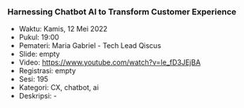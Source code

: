 ###  Harnessing Chatbot AI to Transform Customer Experience

- Waktu: Kamis, 12 Mei 2022
- Pukul: 19:00
- Pemateri: Maria Gabriel - Tech Lead Qiscus
- Slide: empty
- Video: https://www.youtube.com/watch?v=Ie_fD3JEjBA
- Registrasi: empty
- Sesi: 195
- Kategori: CX, chatbot, ai
- Deskripsi: -
